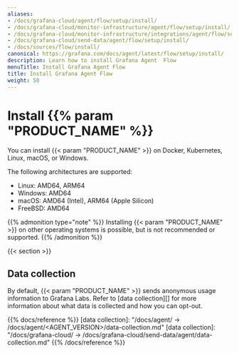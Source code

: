 ```yaml
---
aliases:
- /docs/grafana-cloud/agent/flow/setup/install/
- /docs/grafana-cloud/monitor-infrastructure/agent/flow/setup/install/
- /docs/grafana-cloud/monitor-infrastructure/integrations/agent/flow/setup/install/
- /docs/grafana-cloud/send-data/agent/flow/setup/install/
- /docs/sources/flow/install/
canonical: https://grafana.com/docs/agent/latest/flow/setup/install/
description: Learn how to install Grafana Agent  Flow
menuTitle: Install Grafana Agent Flow
title: Install Grafana Agent Flow
weight: 50
---
```


# Install {{% param "PRODUCT_NAME" %}}

You can install {{< param "PRODUCT_NAME" >}} on Docker, Kubernetes, Linux, macOS, or Windows.

The following architectures are supported:

- Linux: AMD64, ARM64
- Windows: AMD64
- macOS: AMD64 (Intel), ARM64 (Apple Silicon)
- FreeBSD: AMD64

{{% admonition type="note" %}}
Installing {{< param "PRODUCT_NAME" >}} on other operating systems is possible, but is not recommended or supported.
{{% /admonition %}}

{{< section >}}

## Data collection

By default, {{< param "PRODUCT_NAME" >}} sends anonymous usage information to Grafana Labs. Refer to [data collection][] for more information
about what data is collected and how you can opt-out.

{{% docs/reference %}}
[data collection]: "/docs/agent/ -> /docs/agent/<AGENT_VERSION>/data-collection.md"
[data collection]: "/docs/grafana-cloud/ -> /docs/grafana-cloud/send-data/agent/data-collection.md"
{{% /docs/reference %}}
